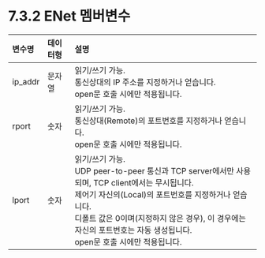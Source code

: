 ﻿# 7.3.2 ENet 멤버변수

<table>
  <thead>
    <tr>
      <th style="text-align:left">변수명</th>
      <th style="text-align:left">데이터형</th>
      <th style="text-align:left">설명</th>
    </tr>
  </thead>
  <tbody>
    <tr>
      <td style="text-align:left">ip_addr</td>
      <td style="text-align:left">문자열</td>
      <td style="text-align:left">
        읽기/쓰기 가능.<br>
        통신상대의 IP 주소를 지정하거나 얻습니다.<br>
        open문 호출 시에만 적용됩니다.
      </td>
    </tr>
    <tr>
      <td style="text-align:left">rport</td>
      <td style="text-align:left">숫자</td>
      <td style="text-align:left">
        읽기/쓰기 가능.<br>
        통신상대(Remote)의 포트번호를 지정하거나 얻습니다.<br>
        open문 호출 시에만 적용됩니다.
      </td>
    </tr>
    <tr>
      <td style="text-align:left">lport</td>
      <td style="text-align:left">숫자</td>
      <td style="text-align:left">
        읽기/쓰기 가능.<br>
        UDP peer-to-peer 통신과 TCP server에서만 사용되며, TCP client에서는 무시됩니다.<br>
        제어기 자신의(Local)의 포트번호를 지정하거나 얻습니다.<br>
        디폴트 값은 0이며(지정하지 않은 경우), 이 경우에는 자신의 포트번호는 자동 생성됩니다.<br>
        open문 호출 시에만 적용됩니다.
      </td>
    </tr>
  </tbody>
</table>

